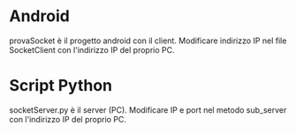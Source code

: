 # Android
provaSocket è il progetto android con il client. Modificare indirizzo IP nel file SocketClient con l'indirizzo IP del proprio PC.
# Script Python
socketServer.py è il server (PC). Modificare IP e port nel metodo sub_server con l'indirizzo IP del proprio PC.
